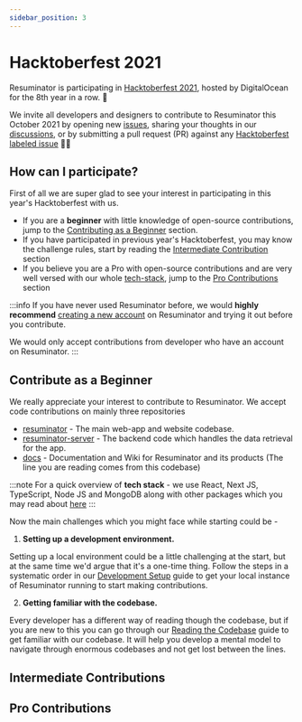 ```yaml
---
sidebar_position: 3
---
```


# Hacktoberfest 2021

Resuminator is participating in [Hacktoberfest 2021](https://hacktoberfest.digitalocean.com/), hosted by DigitalOcean for the 8th year in a row. 🥳

We invite all developers and designers to contribute to Resuminator this October 2021 by opening new [issues](https://github.com/resuminator/resuminator/issues), sharing your thoughts in our [discussions](https://github.com/resuminator/resuminator/discussions), or by submitting a pull request (PR) against any [Hacktoberfest labeled issue](https://github.com/resuminator/resuminator/issues?q=is%3Aopen+is%3Aissue+label%3AHacktoberfest) 🙌🏻

## How can I participate?

First of all we are super glad to see your interest in participating in this year's Hacktoberfest with us.

* If you are a **beginner** with little knowledge of open-source contributions, jump to the [Contributing as a Beginner](#contribute-as-a-beginner) section.
* If you have participated in previous year's Hacktoberfest, you may know the challenge rules, start by reading the [Intermediate Contribution](#intermediate-contributions) section
* If you believe you are a Pro with open-source contributions and are very well versed with our whole [tech-stack](/docs/developer-guide/tech-stack), jump to the [Pro Contributions](#pro-contributions) section

:::info
If you have never used Resuminator before, we would **highly recommend** [creating a new account](https://www.resuminator.in/signup) on Resuminator and trying it out before you contribute.

We would only accept contributions from developer who have an account on Resuminator.
:::

## Contribute as a Beginner

We really appreciate your interest to contribute to Resuminator. We accept code contributions on mainly three repositories

* [resuminator](https://github.com/resuminator/resuminator) - The main web-app and website codebase.
* [resuminator-server](https://github.com/resuminator/resuminator-server) - The backend code which handles the data retrieval for the app.
* [docs](https://github.com/resuminator/docs) - Documentation and Wiki for Resuminator and its products (The line you are reading comes from this codebase)

:::note
For a quick overview of **tech stack** - we use React, Next JS, TypeScript, Node JS and MongoDB along with other packages which you may read about [here](/docs/developer-guide/tech-stack)
:::

Now the main challenges which you might face while starting could be -

1. **Setting up a development environment.**

Setting up a local environment could be a little challenging at the start, but at the same time we'd argue that it's a one-time thing. Follow the steps in a systematic order in our [Development Setup](#) guide to get your local instance of Resuminator running to start making contributions.

2. **Getting familiar with the codebase.**

Every developer has a different way of reading though the codebase, but if you are new to this you can go through our [Reading the Codebase](#) guide to get familiar with our codebase. It will help you develop a mental model to navigate through enormous codebases and not get lost between the lines.

## Intermediate Contributions

## Pro Contributions
